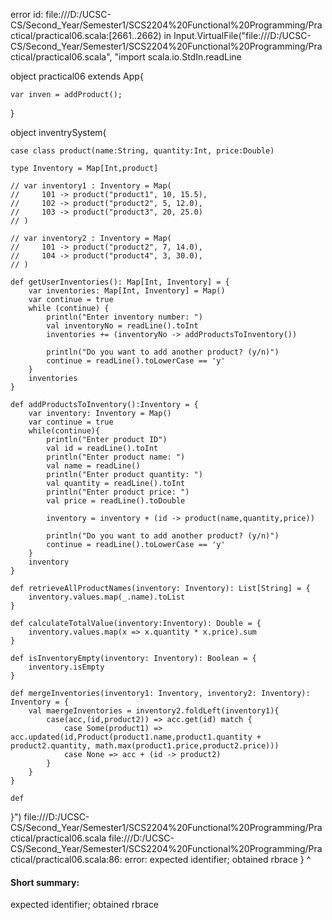 error id: file:///D:/UCSC-CS/Second_Year/Semester1/SCS2204%20Functional%20Programming/Practical/practical06.scala:[2661..2662) in Input.VirtualFile("file:///D:/UCSC-CS/Second_Year/Semester1/SCS2204%20Functional%20Programming/Practical/practical06.scala", "import scala.io.StdIn.readLine

object practical06 extends App{

    var inven = addProduct();
    

}



object inventrySystem{
    
    case class product(name:String, quantity:Int, price:Double)

    type Inventory = Map[Int,product]

    // var inventory1 : Inventory = Map(
    //     101 -> product("product1", 10, 15.5),
    //     102 -> product("product2", 5, 12.0),
    //     103 -> product("product3", 20, 25.0)
    // )

    // var inventory2 : Inventory = Map(
    //     101 -> product("product2", 7, 14.0),
    //     104 -> product("product4", 3, 30.0),
    // )

    def getUserInventories(): Map[Int, Inventory] = {
        var inventories: Map[Int, Inventory] = Map()
        var continue = true
        while (continue) {
            println("Enter inventory number: ")
            val inventoryNo = readLine().toInt
            inventories += (inventoryNo -> addProductsToInventory())

            println("Do you want to add another product? (y/n)")
            continue = readLine().toLowerCase == 'y'
        }
        inventories
    }

    def addProductsToInventory():Inventory = {
        var inventory: Inventory = Map()
        var continue = true
        while(continue){
            println("Enter product ID")
            val id = readLine().toInt
            println("Enter product name: ")
            val name = readLine()
            println("Enter product quantity: ")
            val quantity = readLine().toInt
            println("Enter product price: ")
            val price = readLine().toDouble

            inventory = inventory + (id -> product(name,quantity,price))

            println("Do you want to add another product? (y/n)")
            continue = readLine().toLowerCase == 'y'
        }
        inventory    
    }

    def retrieveAllProductNames(inventory: Inventory): List[String] = {
        inventory.values.map(_.name).toList
    }

    def calculateTotalValue(inventory:Inventory): Double = {
        inventory.values.map(x => x.quantity * x.price).sum
    }

    def isInventoryEmpty(inventory: Inventory): Boolean = {
        inventory.isEmpty
    }

    def mergeInventories(inventory1: Inventory, inventory2: Inventory): Inventory = {
        val maergeInventories = inventory2.foldLeft(inventory1){
            case(acc,(id,product2)) => acc.get(id) match {
                case Some(product1) => acc.updated(id,Product(product1.name,product1.quantity + product2.quantity, math.max(product1.price,product2.price)))
                case None => acc + (id -> product2)
            }
        }
    }

    def 
}")
file:///D:/UCSC-CS/Second_Year/Semester1/SCS2204%20Functional%20Programming/Practical/practical06.scala
file:///D:/UCSC-CS/Second_Year/Semester1/SCS2204%20Functional%20Programming/Practical/practical06.scala:86: error: expected identifier; obtained rbrace
}
^
#### Short summary: 

expected identifier; obtained rbrace
